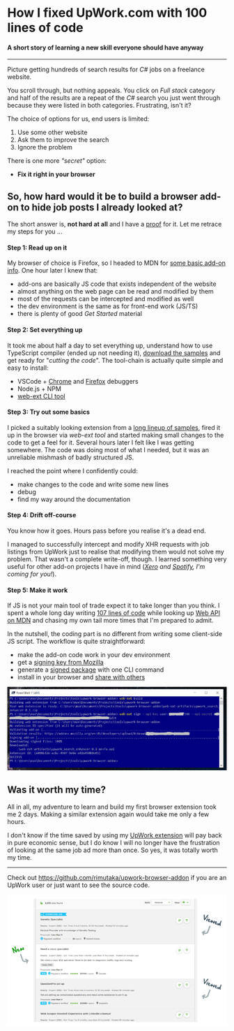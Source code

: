 # How I fixed UpWork.com with 100 lines of code
#### A short story of learning a new skill everyone should have anyway

---

Picture getting hundreds of search results for *C#* jobs on a freelance website.

You scroll through, but nothing appeals. You click on *Full stack* category and half of the results are a repeat of the *C#* search you just went through because they were listed in both categories. Frustrating, isn't it?

The choice of options for us, end users is limited:

1. Use some other website
2. Ask them to improve the search
3. Ignore the problem

There is one more *"secret"* option:

* **Fix it right in your browser**

## So, how hard would it be to build a browser add-on to hide job posts I already looked at?

The short answer is, **not hard at all** and I have a [proof](https://github.com/rimutaka/upwork-browser-addon) for it. Let me retrace my steps for you ...

#### Step 1: Read up on it

My browser of choice is Firefox, so I headed to MDN for [some basic add-on info](https://developer.mozilla.org/en-US/docs/Mozilla/Add-ons/WebExtensions). One hour later I knew that:

* add-ons are basically JS code that exists independent of the website
* almost anything on the web page can be read and modified by them
* most of the requests can be intercepted and modified as well
* the dev environment is the same as for front-end work (JS/TS)
* there is plenty of good *Get Started* material

#### Step 2: Set everything up

It took me about half a day to set everything up, understand how to use TypeScript compiler (ended up not needing it), [download the samples](https://github.com/mdn/webextensions-examples) and get ready for "*cutting the code*". The tool-chain is actually quite simple and easy to install: 

* VSCode + [Chrome](https://github.com/Microsoft/vscode-chrome-debug) and [Firefox](https://github.com/firefox-devtools/vscode-firefox-debug) debuggers
* Node.js + NPM
* [web-ext CLI tool](https://extensionworkshop.com/documentation/develop/getting-started-with-web-ext/)

#### Step 3: Try out some basics

I picked a suitably looking extension from a [long lineup of samples](https://developer.mozilla.org/en-US/docs/Mozilla/Add-ons/WebExtensions/Examples), fired it up in the browser via *web-ext tool* and started making small changes to the code to get a feel for it. Several hours later I felt like I was getting somewhere. The code was doing most of what I needed, but it was an unreliable mishmash of badly structured JS. 

I reached the point where I confidently could:

* make changes to the code and write some new lines
* debug
* find my way around the documentation 

#### Step 4: Drift off-course

You know how it goes. Hours pass before you realise it's a dead end. 

I managed to successfully intercept and modify XHR requests with job listings from UpWork just to realise that modifying them would not solve my problem. That wasn't a complete write-off, though. I learned something very useful for other add-on projects I have in mind (*[Xero](https://xero.uservoice.com/forums/5528-xero-accounting-api/suggestions/2884040-reconcile-via-the-api) and [Spotify](https://community.spotify.com/t5/Accounts/Play-all-songs/td-p/4770211), I'm coming for you!*).

#### Step 5: Make it work

If JS is not your main tool of trade expect it to take longer than you think. I spent a whole long day writing [107 lines of code](https://github.com/rimutaka/upwork-browser-addon/blob/v0.1/main.js) while looking up [Web API on MDN](https://developer.mozilla.org/en-US/docs/Web/API) and chasing my own tail more times that I'm prepared to admit. 

In the nutshell, the coding part is no different from writing some client-side JS script. The workflow is quite straightforward:

* make the add-on code work in your dev environment
* get a [signing key from Mozilla](https://addons.mozilla.org/en-US/developers/addon/api/key/)
* generate a [signed package](https://extensionworkshop.com/documentation/develop/web-ext-command-reference/#web-ext-sign) with one CLI command
* install in your browser and [share with others](https://extensionworkshop.com/documentation/publish/signing-and-distribution-overview/#distributing-your-addon)

![signing procedure](ps-signing.png)

## Was it worth my time?

All in all, my adventure to learn and build my first browser extension took me 2 days. Making a similar extension again would take me only a few hours. 

I don't know if the time saved by using my [UpWork extension](https://github.com/rimutaka/upwork-browser-addon) will pay back in pure economic sense, but I do know I will no longer have the frustration of looking at the same job ad more than once. So yes, it was totally worth my time.

** **

Check out https://github.com/rimutaka/upwork-browser-addon if you are an UpWork user or just want to see the source code.

![fixed page](viewed-page.png)
